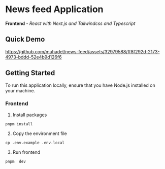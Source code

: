 # News feed Application

**Frontend** - _React with Next.js and Tailwindcss and Typescript_

## Quick Demo




https://github.com/muhadel/news-feed/assets/32979588/ff8f292d-2173-4973-bddd-52e4b9d126f6




## Getting Started

To run this application locally, ensure that you have Node.js installed on your machine.

### Frontend

1. Install packages

```
pnpm install
```

2. Copy the environment file

```
cp .env.example .env.local
```

3. Run frontend

```
pnpm  dev
```
